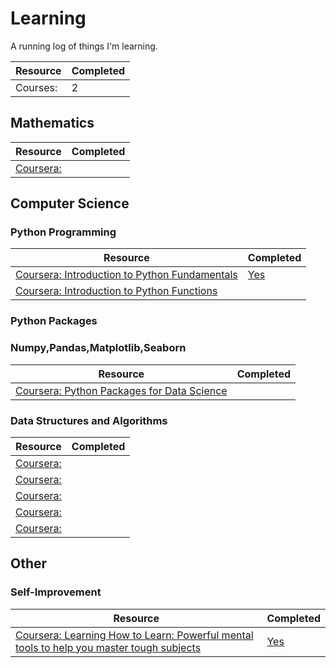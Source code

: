# Learning

A running log of things I'm learning.

|Resource|Completed|
|---|---|
|Courses: |2|

## Mathematics

|Resource|Completed|
|---|---|
|[Coursera: ]()| |

## Computer Science

### Python Programming

|Resource|Completed|
|---|---|
|[Coursera: Introduction to Python Fundamentals](https://www.coursera.org/learn/introduction-python-fundamentals)|[Yes](https://coursera.org/share/33a128dd2096f7f1bd294421e44a4185)|
|[Coursera: Introduction to Python Functions](https://www.coursera.org/learn/introduction-python-functions)| |
### Python Packages
### Numpy,Pandas,Matplotlib,Seaborn
|Resource|Completed|
|---|---|
|[Coursera: Python Packages for Data Science](https://www.coursera.org/learn/python-packages-data-science)| |


### Data Structures and Algorithms

|Resource|Completed|
|---|---|
|[Coursera: ]()| |
|[Coursera: ]()| |
|[Coursera: ]()| |
|[Coursera: ]()| |
|[Coursera: ]()| |

## Other

### Self-Improvement

|Resource|Completed|
|---|---|
|[Coursera: Learning How to Learn: Powerful mental tools to help you master tough subjects](https://www.coursera.org/learn/learning-how-to-learn)|[Yes](https://coursera.org/share/c37615c59e6721fac0eeb6fcdcc2b663)|
